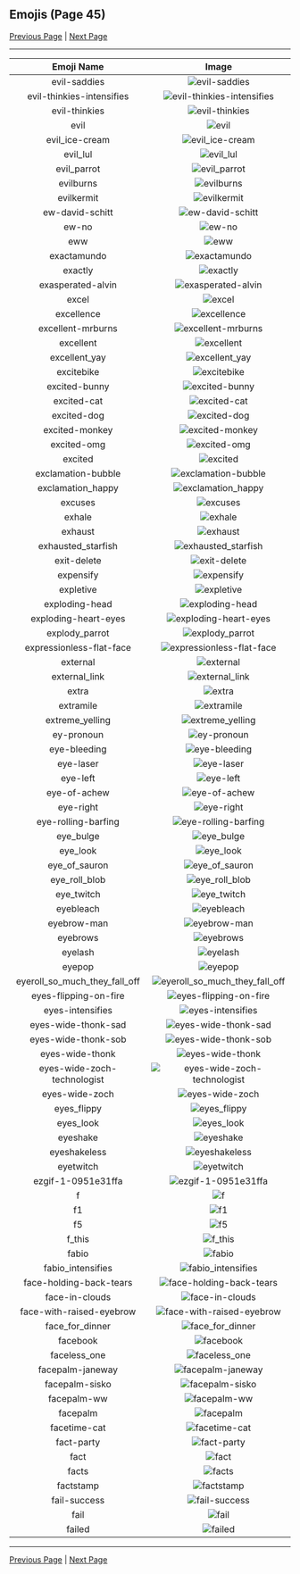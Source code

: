 
## Emojis (Page 45)

[Previous Page](/docs/hc/page-e-0044.md)
  | [Next Page](/docs/hc/page-f-0046.md)

<hr />

|Emoji Name|Image|
| :-: | :-: |
|evil-saddies| ![evil-saddies](/emojis/hc/evil-saddies.png)|
|evil-thinkies-intensifies| ![evil-thinkies-intensifies](/emojis/hc/evil-thinkies-intensifies.gif)|
|evil-thinkies| ![evil-thinkies](/emojis/hc/evil-thinkies.png)|
|evil| ![evil](/emojis/hc/evil.png)|
|evil_ice-cream| ![evil_ice-cream](/emojis/hc/evil_ice-cream.gif)|
|evil_lul| ![evil_lul](/emojis/hc/evil_lul.png)|
|evil_parrot| ![evil_parrot](/emojis/hc/evil_parrot.gif)|
|evilburns| ![evilburns](/emojis/hc/evilburns.png)|
|evilkermit| ![evilkermit](/emojis/hc/evilkermit.png)|
|ew-david-schitt| ![ew-david-schitt](/emojis/hc/ew-david-schitt.png)|
|ew-no| ![ew-no](/emojis/hc/ew-no.png)|
|eww| ![eww](/emojis/hc/eww.gif)|
|exactamundo| ![exactamundo](/emojis/hc/exactamundo.jpg)|
|exactly| ![exactly](/emojis/hc/exactly.png)|
|exasperated-alvin| ![exasperated-alvin](/emojis/hc/exasperated-alvin.png)|
|excel| ![excel](/emojis/hc/excel.png)|
|excellence| ![excellence](/emojis/hc/excellence.png)|
|excellent-mrburns| ![excellent-mrburns](/emojis/hc/excellent-mrburns.gif)|
|excellent| ![excellent](/emojis/hc/excellent.png)|
|excellent_yay| ![excellent_yay](/emojis/hc/excellent_yay.gif)|
|excitebike| ![excitebike](/emojis/hc/excitebike.gif)|
|excited-bunny| ![excited-bunny](/emojis/hc/excited-bunny.gif)|
|excited-cat| ![excited-cat](/emojis/hc/excited-cat.gif)|
|excited-dog| ![excited-dog](/emojis/hc/excited-dog.gif)|
|excited-monkey| ![excited-monkey](/emojis/hc/excited-monkey.gif)|
|excited-omg| ![excited-omg](/emojis/hc/excited-omg.gif)|
|excited| ![excited](/emojis/hc/excited.gif)|
|exclamation-bubble| ![exclamation-bubble](/emojis/hc/exclamation-bubble.gif)|
|exclamation_happy| ![exclamation_happy](/emojis/hc/exclamation_happy.gif)|
|excuses| ![excuses](/emojis/hc/excuses.png)|
|exhale| ![exhale](/emojis/hc/exhale.png)|
|exhaust| ![exhaust](/emojis/hc/exhaust.jpg)|
|exhausted_starfish| ![exhausted_starfish](/emojis/hc/exhausted_starfish.png)|
|exit-delete| ![exit-delete](/emojis/hc/exit-delete.gif)|
|expensify| ![expensify](/emojis/hc/expensify.png)|
|expletive| ![expletive](/emojis/hc/expletive.png)|
|exploding-head| ![exploding-head](/emojis/hc/exploding-head.gif)|
|exploding-heart-eyes| ![exploding-heart-eyes](/emojis/hc/exploding-heart-eyes.png)|
|explody_parrot| ![explody_parrot](/emojis/hc/explody_parrot.gif)|
|expressionless-flat-face| ![expressionless-flat-face](/emojis/hc/expressionless-flat-face.gif)|
|external| ![external](/emojis/hc/external.gif)|
|external_link| ![external_link](/emojis/hc/external_link.png)|
|extra| ![extra](/emojis/hc/extra.png)|
|extramile| ![extramile](/emojis/hc/extramile.jpg)|
|extreme_yelling| ![extreme_yelling](/emojis/hc/extreme_yelling.gif)|
|ey-pronoun| ![ey-pronoun](/emojis/hc/ey-pronoun.png)|
|eye-bleeding| ![eye-bleeding](/emojis/hc/eye-bleeding.jpg)|
|eye-laser| ![eye-laser](/emojis/hc/eye-laser.gif)|
|eye-left| ![eye-left](/emojis/hc/eye-left.png)|
|eye-of-achew| ![eye-of-achew](/emojis/hc/eye-of-achew.jpg)|
|eye-right| ![eye-right](/emojis/hc/eye-right.png)|
|eye-rolling-barfing| ![eye-rolling-barfing](/emojis/hc/eye-rolling-barfing.png)|
|eye_bulge| ![eye_bulge](/emojis/hc/eye_bulge.gif)|
|eye_look| ![eye_look](/emojis/hc/eye_look.gif)|
|eye_of_sauron| ![eye_of_sauron](/emojis/hc/eye_of_sauron.jpg)|
|eye_roll_blob| ![eye_roll_blob](/emojis/hc/eye_roll_blob.png)|
|eye_twitch| ![eye_twitch](/emojis/hc/eye_twitch.gif)|
|eyebleach| ![eyebleach](/emojis/hc/eyebleach.gif)|
|eyebrow-man| ![eyebrow-man](/emojis/hc/eyebrow-man.gif)|
|eyebrows| ![eyebrows](/emojis/hc/eyebrows.gif)|
|eyelash| ![eyelash](/emojis/hc/eyelash.png)|
|eyepop| ![eyepop](/emojis/hc/eyepop.gif)|
|eyeroll_so_much_they_fall_off| ![eyeroll_so_much_they_fall_off](/emojis/hc/eyeroll_so_much_they_fall_off.gif)|
|eyes-flipping-on-fire| ![eyes-flipping-on-fire](/emojis/hc/eyes-flipping-on-fire.gif)|
|eyes-intensifies| ![eyes-intensifies](/emojis/hc/eyes-intensifies.gif)|
|eyes-wide-thonk-sad| ![eyes-wide-thonk-sad](/emojis/hc/eyes-wide-thonk-sad.png)|
|eyes-wide-thonk-sob| ![eyes-wide-thonk-sob](/emojis/hc/eyes-wide-thonk-sob.png)|
|eyes-wide-thonk| ![eyes-wide-thonk](/emojis/hc/eyes-wide-thonk.gif)|
|eyes-wide-zoch-technologist| ![eyes-wide-zoch-technologist](/emojis/hc/eyes-wide-zoch-technologist.png)|
|eyes-wide-zoch| ![eyes-wide-zoch](/emojis/hc/eyes-wide-zoch.png)|
|eyes_flippy| ![eyes_flippy](/emojis/hc/eyes_flippy.gif)|
|eyes_look| ![eyes_look](/emojis/hc/eyes_look.gif)|
|eyeshake| ![eyeshake](/emojis/hc/eyeshake.gif)|
|eyeshakeless| ![eyeshakeless](/emojis/hc/eyeshakeless.png)|
|eyetwitch| ![eyetwitch](/emojis/hc/eyetwitch.gif)|
|ezgif-1-0951e31ffa| ![ezgif-1-0951e31ffa](/emojis/hc/ezgif-1-0951e31ffa.gif)|
|f| ![f](/emojis/hc/f.png)|
|f1| ![f1](/emojis/hc/f1.png)|
|f5| ![f5](/emojis/hc/f5.gif)|
|f_this| ![f_this](/emojis/hc/f_this.png)|
|fabio| ![fabio](/emojis/hc/fabio.png)|
|fabio_intensifies| ![fabio_intensifies](/emojis/hc/fabio_intensifies.gif)|
|face-holding-back-tears| ![face-holding-back-tears](/emojis/hc/face-holding-back-tears.png)|
|face-in-clouds| ![face-in-clouds](/emojis/hc/face-in-clouds.gif)|
|face-with-raised-eyebrow| ![face-with-raised-eyebrow](/emojis/hc/face-with-raised-eyebrow.gif)|
|face_for_dinner| ![face_for_dinner](/emojis/hc/face_for_dinner.png)|
|facebook| ![facebook](/emojis/hc/facebook.png)|
|faceless_one| ![faceless_one](/emojis/hc/faceless_one.png)|
|facepalm-janeway| ![facepalm-janeway](/emojis/hc/facepalm-janeway.png)|
|facepalm-sisko| ![facepalm-sisko](/emojis/hc/facepalm-sisko.png)|
|facepalm-ww| ![facepalm-ww](/emojis/hc/facepalm-ww.gif)|
|facepalm| ![facepalm](/emojis/hc/facepalm.gif)|
|facetime-cat| ![facetime-cat](/emojis/hc/facetime-cat.png)|
|fact-party| ![fact-party](/emojis/hc/fact-party.gif)|
|fact| ![fact](/emojis/hc/fact.png)|
|facts| ![facts](/emojis/hc/facts.png)|
|factstamp| ![factstamp](/emojis/hc/factstamp.png)|
|fail-success| ![fail-success](/emojis/hc/fail-success.png)|
|fail| ![fail](/emojis/hc/fail.gif)|
|failed| ![failed](/emojis/hc/failed.png)|

<hr/>

[Previous Page](/docs/hc/page-e-0044.md)
  | [Next Page](/docs/hc/page-f-0046.md)